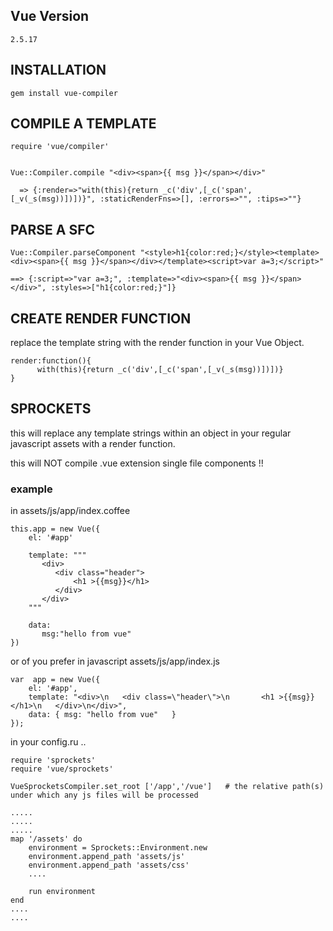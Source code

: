 ## Vue Version

    2.5.17

## INSTALLATION

    gem install vue-compiler


## COMPILE A TEMPLATE

    require 'vue/compiler'


    Vue::Compiler.compile "<div><span>{{ msg }}</span></div>"

      => {:render=>"with(this){return _c('div',[_c('span',[_v(_s(msg))])])}", :staticRenderFns=>[], :errors=>"", :tips=>""}



## PARSE A SFC

    Vue::Compiler.parseComponent "<style>h1{color:red;}</style><template><div><span>{{ msg }}</span></div></template><script>var a=3;</script>"

    ==> {:script=>"var a=3;", :template=>"<div><span>{{ msg }}</span></div>", :styles=>["h1{color:red;}"]}

## CREATE RENDER FUNCTION

replace the template string with the render function in your Vue Object.

    render:function(){
          with(this){return _c('div',[_c('span',[_v(_s(msg))])])}
    }

## SPROCKETS

this will replace any template strings within an object in your regular javascript assets with a render function.

this will NOT compile .vue extension single file components !!

### example

in assets/js/app/index.coffee

    this.app = new Vue({
        el: '#app'

        template: """
           <div>
              <div class="header">
                  <h1 >{{msg}}</h1>
              </div>
           </div>
        """

        data:
           msg:"hello from vue"
    })


or of you prefer in javascript assets/js/app/index.js

    var  app = new Vue({
        el: '#app',
        template: "<div>\n   <div class=\"header\">\n       <h1 >{{msg}}</h1>\n   </div>\n</div>",
        data: { msg: "hello from vue"   }
    });


in your config.ru ..

    require 'sprockets'
    require 'vue/sprockets'

    VueSprocketsCompiler.set_root ['/app','/vue']   # the relative path(s) under which any js files will be processed

    .....
    .....
    .....
    map '/assets' do
        environment = Sprockets::Environment.new
        environment.append_path 'assets/js'
        environment.append_path 'assets/css'
        ....

        run environment
    end
    ....
    ....
